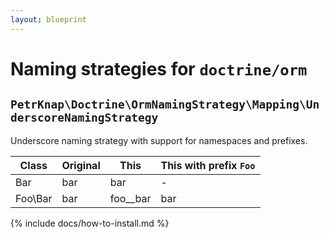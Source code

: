 ```yaml
---
layout: blueprint
---
```

# Naming strategies for `doctrine/orm`

## `PetrKnap\Doctrine\OrmNamingStrategy\Mapping\UnderscoreNamingStrategy`

Underscore naming strategy with support for namespaces and prefixes.

| Class   | Original | This     | This with prefix `Foo` |
|---------|----------|----------|------------------------|
| Bar     | bar      | bar      | -                      |
| Foo\Bar | bar      | foo__bar | bar                    |


{% include docs/how-to-install.md %}
